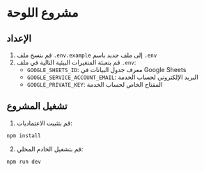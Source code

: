 # مشروع اللوحة

## الإعداد

1. قم بنسخ ملف `.env.example` إلى ملف جديد باسم `.env`
2. قم بتعبئة المتغيرات البيئية التالية في ملف `.env`:
   - `GOOGLE_SHEETS_ID`: معرف جدول البيانات في Google Sheets
   - `GOOGLE_SERVICE_ACCOUNT_EMAIL`: البريد الإلكتروني لحساب الخدمة
   - `GOOGLE_PRIVATE_KEY`: المفتاح الخاص لحساب الخدمة

## تشغيل المشروع

1. قم بتثبيت الاعتماديات:
```bash
npm install
```

2. قم بتشغيل الخادم المحلي:
```bash
npm run dev
```
